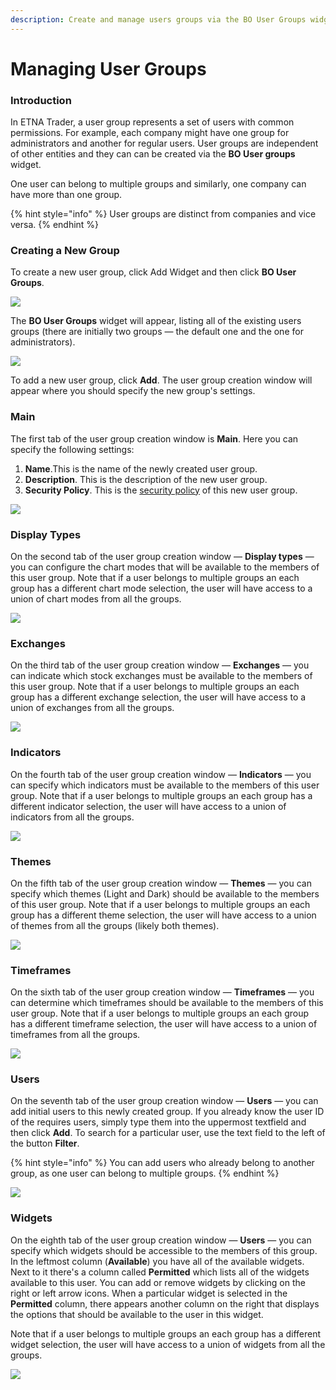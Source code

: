 ```yaml
---
description: Create and manage users groups via the BO User Groups widget
---
```


# Managing User Groups

### Introduction

In ETNA Trader, a user group represents a set of users with common permissions. For example, each company might have one group for administrators and another for regular users. User groups are independent of other entities and they can can be created via the **BO User groups** widget. 

One user can belong to multiple groups and similarly, one company can have more than one group.

{% hint style="info" %}
User groups are distinct from companies and vice versa.
{% endhint %}

### Creating a New Group

To create a new user group, click Add Widget and then click **BO User Groups**.

![](../.gitbook/assets/screenshot-2019-01-21-at-18.17.52.png)

The **BO User Groups** widget will appear, listing all of the existing users groups \(there are initially two groups — the default one and the one for administrators\).

![](../.gitbook/assets/screenshot-2019-01-21-at-18.30.28.png)

To add a new user group, click **Add**. The user group creation window will appear where you should specify the new group's settings.

### Main

The first tab of the user group creation window is **Main**. Here you can specify the following settings:

1. **Name**.This is the name of the newly created user group.
2. **Description**. This is the description of the new user group.
3. **Security Policy**. This is the [security policy](system-security-policies.md) of this new user group.

![](../.gitbook/assets/screenshot-2019-01-21-at-18.34.08.png)

### Display Types

On the second tab of the user group creation window — **Display types** — you can configure the chart modes that will be available to the members of this user group. Note that if a user belongs to multiple groups an each group has a different chart mode selection, the user will have access to a union of chart modes from all the groups.

![](../.gitbook/assets/screenshot-2019-01-21-at-18.50.00.png)

### Exchanges

On the third tab of the user group creation window — **Exchanges** — you can indicate which stock exchanges must be available to the members of this user group. Note that if a user belongs to multiple groups an each group has a different exchange selection, the user will have access to a union of exchanges from all the groups.

![](../.gitbook/assets/screenshot-2019-01-21-at-19.31.03.png)

### Indicators

On the fourth tab of the user group creation window — **Indicators** — you can specify which indicators must be available to the members of this user group. Note that if a user belongs to multiple groups an each group has a different indicator selection, the user will have access to a union of indicators from all the groups.

![](../.gitbook/assets/screenshot-2019-01-21-at-20.03.35.png)

### Themes

On the fifth tab of the user group creation window — **Themes** — you can specify which themes \(Light and Dark\) should be available to the members of this user group.  Note that if a user belongs to multiple groups an each group has a different theme selection, the user will have access to a union of themes from all the groups \(likely both themes\).

![](../.gitbook/assets/screenshot-2019-01-21-at-20.11.54.png)

### Timeframes

On the sixth tab of the user group creation window — **Timeframes** — you can determine which timeframes should be available to the members of this user group. Note that if a user belongs to multiple groups an each group has a different timeframe selection, the user will have access to a union of timeframes from all the groups.

![](../.gitbook/assets/screenshot-2019-01-21-at-20.12.06.png)

### Users

On the seventh tab of the user group creation window — **Users** — you can add initial users to this newly created group. If you already know the user ID of the requires users, simply type them into the uppermost textfield and then click **Add**. To search for a particular user, use the text field to the left of the button **Filter**.

{% hint style="info" %}
You can add users who already belong to another group, as one user can belong to multiple groups.
{% endhint %}

![](../.gitbook/assets/screenshot-2019-01-21-at-20.13.04.png)

### Widgets

On the eighth tab of the user group creation window — **Users** — you can specify which widgets should be accessible to the members of this group.  In the leftmost column \(**Available**\) you have all of the available widgets. Next to it there's a column called **Permitted** which lists all of the widgets available to this user. You can add or remove widgets by clicking on the right or left arrow icons. When a particular widget is selected in the **Permitted** column, there appears another column on the right that displays the options that should be available to the user in this widget.

Note that if a user belongs to multiple groups an each group has a different widget selection, the user will have access to a union of widgets from all the groups.

![](../.gitbook/assets/screenshot-2019-01-21-at-20.21.42.png)





